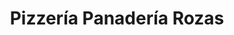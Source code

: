 ---
title: "Pizzería Panadería Rozas"
url: /a-feira-do-monte/pizzeria-panaderia-rozas/
shop: Bäckerei
---
